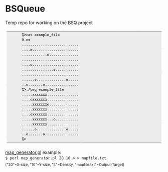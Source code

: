 # BSQueue
Temp repo for working on the BSQ project

![](title.png)

[map_generator.pl](map_generator.pl) example: \
```$ perl map_generator.pl 20 10 4 > mapfile.txt```\
 <sub>("20"=X-size, "10"=Y-size, "4"=Density, "mapfile.txt"=Output-Target)